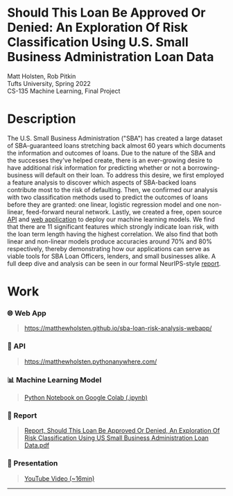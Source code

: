 # Should This Loan Be Approved Or Denied: An Exploration Of Risk Classification Using U.S. Small Business Administration Loan Data

Matt Holsten, Rob Pitkin\
Tufts University, Spring 2022\
CS-135 Machine Learning, Final Project



# Description
The U.S. Small Business Administration ("SBA") has created a large dataset of SBA-guaranteed loans stretching back almost 60 years which documents the information and outcomes of loans. Due to the nature of the SBA and the successes they've helped create, there is an ever-growing desire to have additional risk information for predicting whether or not a borrowing-business will default on their loan. To address this desire, we first employed a feature analysis to discover which aspects of SBA-backed loans contribute most to the risk of defaulting. Then, we confirmed our analysis with two classification methods used to predict the outcomes of loans before they are granted: one linear, logistic regression model and one non-linear, feed-forward neural network. Lastly, we created a free, open source [API](https://matthewholsten.pythonanywhere.com/) and [web application](https://matthewholsten.github.io/sba-loan-risk-analysis-webapp/) to deploy our machine learning models. We find that there are 11 significant features which strongly indicate loan risk, with the loan term length having the highest correlation. We also find that both linear and non-linear models produce accuracies around $70\%$ and $80\%$ respectively, thereby demonstrating how our applications can serve as viable tools for SBA Loan Officers, lenders, and small businesses alike. A full deep dive and analysis can be seen in our formal NeurIPS-style [report]().

# Work



### 🌐  Web App
> https://matthewholsten.github.io/sba-loan-risk-analysis-webapp/

### 🤖  API
> https://matthewholsten.pythonanywhere.com/

### 📊  Machine Learning Model
> [Python Notebook on Google Colab (.ipynb)](https://colab.research.google.com/drive/1HVOS9IFwqiPWZ4yIHXls7a4HiP-RmNCM?usp=sharing)

### 📄  Report
> [Report, Should This Loan Be Approved Or Denied, An Exploration Of Risk Classification Using US Small Business Administration Loan Data.pdf](https://github.com/MatthewHolsten/sba-loan-risk-analysis/blob/a6212e0732338dc7ec98d1d3f250f6a7ce52fd19/Report,%20Should%20This%20Loan%20Be%20Approved%20Or%20Denied,%20An%20Exploration%20Of%20Risk%20Classification%20Using%20SBA%20Loan%20Data.pdf)

### 🎥  Presentation
> [YouTube Video (~16min)](https://youtu.be/1bDq9xMnCdc)

---
